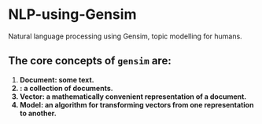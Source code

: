 # NLP-using-Gensim
Natural language processing using Gensim, topic modelling for humans. 

## The core concepts of `gensim` are: 
1. <b>Document<b>: some text. 
2. <Corpus>: a collection of documents.
3. <b>Vector<b>: a mathematically convenient representation of a document.
4. <b>Model<b>: an algorithm for transforming vectors from one representation to another.
